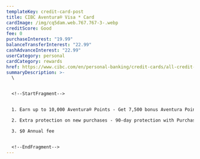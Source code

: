 ```yaml
---
templateKey: credit-card-post
title: CIBC Aventura® Visa * Card
cardImage: /img/cq5dam.web.767.767-3-.webp
creditScore: Good
fee: 0
purchaseInterest: "19.99"
balanceTransferInterest: "22.99"
cashAdvanceInterest: "22.99"
userCategory: personal
cardCategory: rewards
href: https://www.cibc.com/en/personal-banking/credit-cards/all-credit-cards/aventura-visa-card.html
summaryDescription: >-
  \


  <!--StartFragment-->


  1. Earn up to 10,000 Aventura® Points - Get 7,500 bonus Aventura Points when you make your first purchase. Plus, earn up to 2,500 Aventura Points.\

  2. Extra protection on new purchases - 90-day protection with Purchase Security Insurance if your new purchase is stolen or breaks\

  3. $0 Annual fee


  <!--EndFragment-->
---
```

